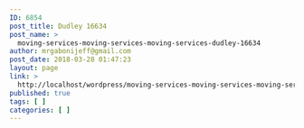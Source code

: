 ```yaml
---
ID: 6854
post_title: Dudley 16634
post_name: >
  moving-services-moving-services-moving-services-dudley-16634
author: mrgabonijeff@gmail.com
post_date: 2018-03-28 01:47:23
layout: page
link: >
  http://localhost/wordpress/moving-services-moving-services-moving-services-dudley-16634/
published: true
tags: [ ]
categories: [ ]
---
```

